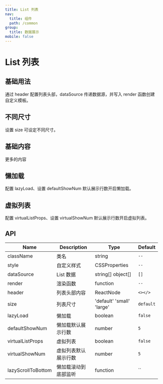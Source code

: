 ```yaml
---
title: List 列表
nav:
  title: 组件
  path: /common
group:
  title: 数据展示
mobile: false
---
```


# List 列表

## 基础用法

通过 header 配置列表头部，dataSource 传递数据源，并写入 render 函数创建自定义模板。

<code src="./demos/index1.tsx"></code>

## 不同尺寸

设置 size 可设定不同尺寸。

<code src="./demos/index2.tsx"></code>

## 基础内容

更多的内容

<code src="./demos/index3.tsx"></code>

## 懒加载

配置 lazyLoad、设置 defaultShowNum 默认展示行数开启懒加载。

<code src="./demos/index4.tsx"></code>

## 虚拟列表

配置 virtualListProps、设置 virtualShowNum 默认展示行数开启虚拟列表。

<code src="./demos/index5.tsx"></code>

## API

| Name               | Description          | Type                      | Default   |
| ------------------ | -------------------- | ------------------------- | --------- |
| className          | 类名                 | string                    | `--`      |
| style              | 自定义样式           | CSSProperties             | `--`      |
| dataSource         | List 数据            | string[] object[]         | `[]`      |
| render             | 渲染函数             | function                  | `--`      |
| header             | 列表头部内容         | ReactNode                 | `<></>`   |
| size               | 列表尺寸             | 'default' 'small' 'large' | `default` |
| lazyLoad           | 懒加载               | boolean                   | `false`   |
| defaultShowNum     | 懒加载默认展示行数   | number                    | `5`       |
| virtualListProps   | 虚拟列表             | boolean                   | `false`   |
| virtualShowNum     | 虚拟列表默认展示行数 | number                    | `5`       |
| lazyScrollToBottom | 懒加载滚动到底部监听 | function                  | ``        |
